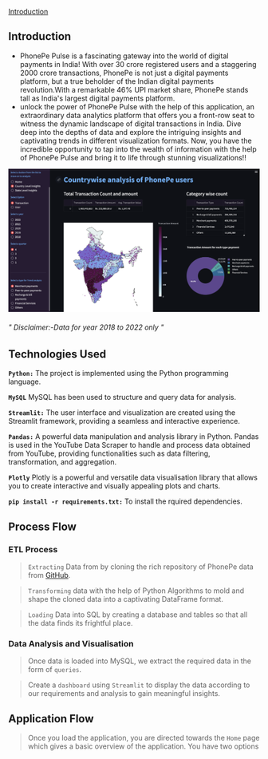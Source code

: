 [Introduction](#Introduction)
## Introduction
* PhonePe Pulse is a fascinating gateway into the world of digital payments in India! With over 30 crore registered users and a staggering 2000 crore transactions, PhonePe is not just a digital payments platform, but a true beholder of the Indian digital payments revolution.With a remarkable 46% UPI market share, PhonePe stands tall as India's largest digital payments platform.
* unlock the power of PhonePe Pulse with the help of this application, an extraordinary data analytics platform that offers you a front-row seat to witness the dynamic landscape of digital transactions in India. Dive deep into the depths of data and explore the intriguing insights and captivating trends in different visualization formats. Now, you have the incredible opportunity to tap into the wealth of information with the help of PhonePe Pulse and bring it to life through stunning visualizations!!

![analysis.png](https://github.com/Jeel-Kenia/PhonePe-Data_Visualisation/blob/main/analysis.png?raw=true)
###### " Disclaimer:-Data for year 2018 to 2022 only "

## Technologies Used
**`Python:`** The project is implemented using the Python programming language.

**`MySQL`** MySQL has been used to structure and query data for analysis.

**`Streamlit:`** The user interface and visualization are created using the Streamlit framework, providing a seamless and interactive experience.

**`Pandas:`** A powerful data manipulation and analysis library in Python. Pandas is used in the YouTube Data Scraper to handle and process data obtained from YouTube, providing functionalities such as data filtering, transformation, and aggregation.

**`Plotly`** Plotly is a powerful and versatile data visualisation library that allows you to create interactive and visually appealing plots and charts. 

**`pip install -r requirements.txt:`** To install the rquired dependencies.

## Process Flow
### ETL Process
> `Extracting` Data from by cloning the rich repository of PhonePe data from [GitHub](https://github.com/PhonePe/).

> `Transforming` data with the help of Python Algorithms to mold and shape the cloned data into a captivating DataFrame format.

> `Loading` Data into SQL by creating a database and tables so that all the data finds its frightful place.

 ### Data Analysis and Visualisation
> Once data is loaded into MySQL, we extract the required data in the form of `queries`.

> Create a `dashboard` using `Streamlit` to display the data according to our requirements and analysis to gain meaningful insights.

## Application Flow
> Once you load the application, you are directed towards the `Home` page which gives a basic overview of the application.
> You have two options
